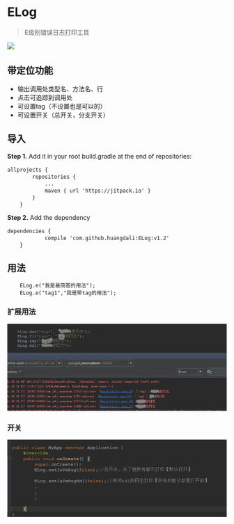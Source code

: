 # ELog

> E级别错误日志打印工具


[![](https://jitpack.io/v/huangdali/ELog.svg)](https://jitpack.io/#huangdali/ELog)

## 带定位功能
- 输出调用处类型名、方法名、行
- 点击可追踪到调用处
- 可设置tag（不设置也是可以的）
- 可设置开关（总开关，分支开关）

## 导入
**Step 1.**  Add it in your root build.gradle at the end of repositories:
```
allprojects {
		repositories {
			...
			maven { url 'https://jitpack.io' }
		}
	}
```

**Step 2.** Add the dependency

```
dependencies {
	        compile 'com.github.huangdali:ELog:v1.2'
	}
```

## 用法

```
    ELog.e("我是最简答的用法");
    ELog.e("tag1","我是带tag的用法");
```

### 扩展用法

![](https://github.com/huangdali/ELog/blob/master/use.png)

### 开关

![](https://github.com/huangdali/ELog/blob/master/switch.png)
